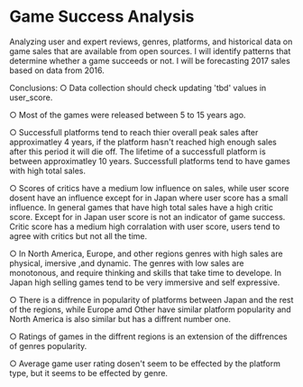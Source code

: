 # Game Success Analysis

Analyzing user and expert reviews, genres, platforms, and historical data on game sales that are available from open sources. I will identify patterns that determine whether a game succeeds or not. I will be forecasting 2017 sales based on data from 2016.

Conclusions:
○ Data collection should check updating 'tbd' values in user_score.

○ Most of the games were released between 5 to 15 years ago.

○ Successfull platforms tend to reach thier overall peak sales after approximatley 4 years, if the platform hasn't reached high enough sales after this period it will die off. The lifetime of a successfull platform is between approximatley 10 years. 
Successfull platforms tend to have games with high total sales.

○ Scores of critics have a medium low influence on sales, while user score dosent have an influence except for in Japan where user score has a small influence. In general games that have high total sales have a high critic score. Except for in Japan user score is not an indicator of game success.  
Critic score has a medium high corralation with user score, users tend to agree with critics but not all the time.

○ In North America, Europe, and other regions genres with high sales are physical, imersive ,and dynamic. The genres with low sales are monotonous, and require thinking and skills that take time to develope. In Japan high selling games tend to be very immersive and self expressive.

○ There is a diffrence in popularity of platforms between Japan and the rest of the regions, while Europe amd Other have similar platform popularity and North America is also similar but has a diffrent number one.

○ Ratings of games in the diffrent regions is an extension of the diffrences of genres popularity.

○ Average game user rating dosen't seem to be effected by the platform type, but it seems to be effected by genre.

